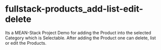 # fullstack-products_add-list-edit-delete

Its a MEAN-Stack Project Demo for adding the Product into the selected Category which is Selectable. 
After adding the Product one can delete, list or edit the Products. 


